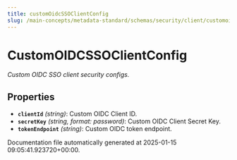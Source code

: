 ```yaml
---
title: customOidcSSOClientConfig
slug: /main-concepts/metadata-standard/schemas/security/client/customoidcssoclientconfig
---
```


# CustomOIDCSSOClientConfig

*Custom OIDC SSO client security configs.*

## Properties

- **`clientId`** *(string)*: Custom OIDC Client ID.
- **`secretKey`** *(string, format: password)*: Custom OIDC Client Secret Key.
- **`tokenEndpoint`** *(string)*: Custom OIDC token endpoint.


Documentation file automatically generated at 2025-01-15 09:05:41.923720+00:00.
